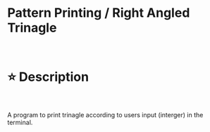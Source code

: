 # Pattern Printing / Right Angled Trinagle
<br>
<h1>⭐ Description</h1>
<br>

<p>A program to print trinagle according to users input (interger) in the terminal.</p>